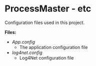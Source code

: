 # ProcessMaster - etc

Configuration files used in this project.

**Files:**

- *App.config*
  - The application configuration file
- *log4net.config*
  - Log4Net configuration file
